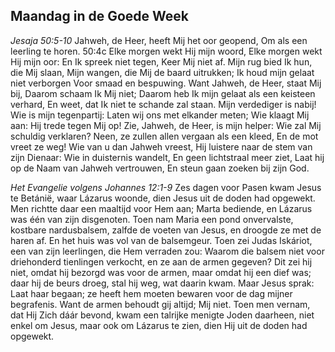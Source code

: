 ## Maandag in de Goede Week

*Jesaja 50:5-10*
Jahweh, de Heer, heeft Mij het oor geopend, Om als een leerling te horen. 50:4c Elke morgen wekt Hij mijn woord, Elke morgen wekt Hij mijn oor: En Ik spreek niet tegen, Keer Mij niet af. Mijn rug bied Ik hun, die Mij slaan, Mijn wangen, die Mij de baard uitrukken; Ik houd mijn gelaat niet verborgen Voor smaad en bespuwing. Want Jahweh, de Heer, staat Mij bij, Daarom schaam Ik Mij niet; Daarom heb Ik mijn gelaat als een keisteen verhard, En weet, dat Ik niet te schande zal staan. Mijn verdediger is nabij! Wie is mijn tegenpartij: Laten wij ons met elkander meten; Wie klaagt Mij aan: Hij trede tegen Mij op! Zie, Jahweh, de Heer, is mijn helper: Wie zal Mij schuldig verklaren? Neen, ze zullen allen vergaan als een kleed, En de mot vreet ze weg! Wie van u dan Jahweh vreest, Hij luistere naar de stem van zijn Dienaar: Wie in duisternis wandelt, En geen lichtstraal meer ziet, Laat hij op de Naam van Jahweh vertrouwen, En steun gaan zoeken bij zijn God. 

*Het Evangelie volgens Johannes 12:1-9*
Zes dagen voor Pasen kwam Jesus te Betánië, waar Lázarus woonde, dien Jesus uit de doden had opgewekt. Men richtte daar een maaltijd voor Hem aan; Marta bediende, en Lázarus was één van zijn disgenoten. Toen nam Maria een pond onvervalste, kostbare nardusbalsem, zalfde de voeten van Jesus, en droogde ze met de haren af. En het huis was vol van de balsemgeur. Toen zei Judas Iskáriot, een van zijn leerlingen, die Hem verraden zou: Waarom die balsem niet voor driehonderd tienlingen verkocht, en ze aan de armen gegeven? Dit zei hij niet, omdat hij bezorgd was voor de armen, maar omdat hij een dief was; daar hij de beurs droeg, stal hij weg, wat daarin kwam. Maar Jesus sprak: Laat haar begaan; ze heeft hem moeten bewaren voor de dag mijner begrafenis. Want de armen behoudt gij altijd; Mij niet. Toen men vernam, dat Hij Zich dáár bevond, kwam een talrijke menigte Joden daarheen, niet enkel om Jesus, maar ook om Lázarus te zien, dien Hij uit de doden had opgewekt. 

